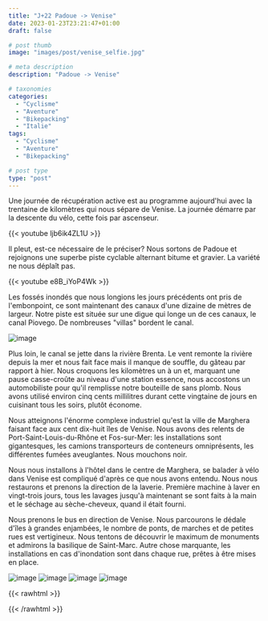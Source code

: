 ```yaml
---
title: "J+22 Padoue -> Venise"
date: 2023-01-23T23:21:47+01:00
draft: false

# post thumb
image: "images/post/venise_selfie.jpg"

# meta description
description: "Padoue -> Venise"

# taxonomies
categories:
  - "Cyclisme" 
  - "Aventure" 
  - "Bikepacking"
  - "Italie" 
tags:
  - "Cyclisme" 
  - "Aventure" 
  - "Bikepacking"

# post type
type: "post"
---
```


Une journée de récupération active est au programme aujourd'hui avec la trentaine de kilomètres qui nous sépare de Venise. La journée démarre par la descente du vélo, cette fois par ascenseur. 

{{< youtube ljb6ik4ZL1U >}} 

Il pleut, est-ce nécessaire de le préciser? Nous sortons de Padoue et rejoignons une superbe piste cyclable alternant bitume et gravier. La variété ne nous déplaît pas.

{{< youtube e8B_iYoP4Wk >}} 

Les fossés inondés que nous longions les jours précédents ont pris de l'embonpoint, ce sont maintenant des canaux d'une dizaine de mètres de largeur. Notre piste est située sur une digue qui longe un de ces canaux, le canal Piovego. De nombreuses "villas" bordent le canal. 

![image](../../images/post/venise_riviere.jpg)

Plus loin, le canal se jette dans la rivière Brenta. Le vent remonte la rivière depuis la mer et nous fait face mais il manque de souffle, du gâteau par rapport à hier. Nous croquons les kilomètres un à un et, marquant une pause casse-croûte au niveau d'une station essence, nous accostons un automobiliste pour qu'il remplisse notre bouteille de sans plomb. Nous avons utilisé environ cinq cents millilitres durant cette vingtaine de jours en cuisinant tous les soirs, plutôt économe. 

Nous atteignons l'énorme complexe industriel qu'est la ville de Marghera faisant face aux cent dix-huit îles de Venise. Nous avons des relents de Port-Saint-Louis-du-Rhône et Fos-sur-Mer: les installations sont gigantesques, les camions transporteurs de conteneurs omniprésents, les différentes fumées aveuglantes. Nous mouchons noir. 

Nous nous installons à l'hôtel dans le centre de Marghera, se balader à vélo dans Venise est compliqué d'après ce que nous avons entendu. Nous nous restaurons et prenons la direction de la laverie. Première machine à laver en vingt-trois jours, tous les lavages jusqu'à maintenant se sont faits à la main et le séchage au sèche-cheveux, quand il était fourni.

Nous prenons le bus en direction de Venise. Nous parcourons le dédale d'îles à grandes enjambées, le nombre de ponts, de marches et de petites rues est vertigineux. Nous tentons de découvrir le maximum de monuments et admirons la basilique de Saint-Marc. Autre chose marquante, les installations en cas d'inondation sont dans chaque rue, prêtes à être mises en place. 

![image](../../images/post/venise_saintmarc.jpg)
![image](../../images/post/venise_canal.jpg)
![image](../../images/post/venise_pont.jpg)
![image](../../images/post/venise_masque.jpg)

{{< rawhtml >}} 
<div class="strava-embed-placeholder" data-embed-type="activity" data-embed-id="8439184574"></div><script src="https://strava-embeds.com/embed.js"></script>
{{< /rawhtml >}}
